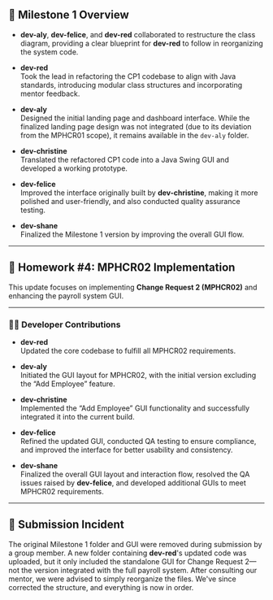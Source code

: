 ## 🚧 Milestone 1 Overview

- **dev-aly**, **dev-felice**, and **dev-red** collaborated to restructure the class diagram, providing a clear blueprint for **dev-red** to follow in reorganizing the system code.

- **dev-red**  
  Took the lead in refactoring the CP1 codebase to align with Java standards, introducing modular class structures and incorporating mentor feedback.

- **dev-aly**  
  Designed the initial landing page and dashboard interface. While the finalized landing page design was not integrated (due to its deviation from the MPHCR01 scope), it remains available in the `dev-aly` folder.

- **dev-christine**  
  Translated the refactored CP1 code into a Java Swing GUI and developed a working prototype.

- **dev-felice**  
  Improved the interface originally built by **dev-christine**, making it more polished and user-friendly, and also conducted quality assurance testing.

- **dev-shane**  
  Finalized the Milestone 1 version by improving the overall GUI flow.

---

## 📌 Homework #4: MPHCR02 Implementation

This update focuses on implementing **Change Request 2 (MPHCR02)** and enhancing the payroll system GUI.

---

### 👨‍💻 Developer Contributions

- **dev-red**  
  Updated the core codebase to fulfill all MPHCR02 requirements.

- **dev-aly**  
  Initiated the GUI layout for MPHCR02, with the initial version excluding the “Add Employee” feature.

- **dev-christine**  
  Implemented the “Add Employee” GUI functionality and successfully integrated it into the current build.

- **dev-felice**  
  Refined the updated GUI, conducted QA testing to ensure compliance, and improved the interface for better usability and consistency.

- **dev-shane**  
  Finalized the overall GUI layout and interaction flow, resolved the QA issues raised by **dev-felice**, and developed additional GUIs to meet MPHCR02 requirements.
  
---

## 📁 Submission Incident

The original Milestone 1 folder and GUI were removed during submission by a group member. A new folder containing **dev-red**'s updated code was uploaded, but it only included the standalone GUI for Change Request 2—not the version integrated with the full payroll system. After consulting our mentor, we were advised to simply reorganize the files. We've since corrected the structure, and everything is now in order.
